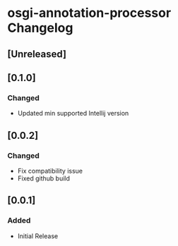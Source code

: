 <!-- Keep a Changelog guide -> https://keepachangelog.com -->

# osgi-annotation-processor Changelog

## [Unreleased]

## [0.1.0]
### Changed
- Updated min supported Intellij version

## [0.0.2]
### Changed
- Fix compatibility issue
- Fixed github build

## [0.0.1]
### Added
- Initial Release